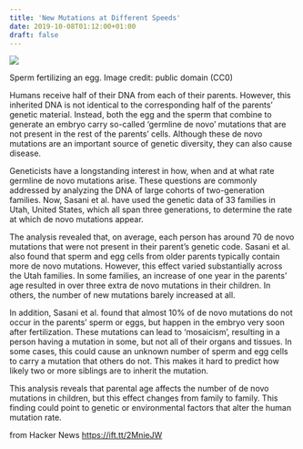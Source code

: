 ```yaml
---
title: 'New Mutations at Different Speeds'
date: 2019-10-08T01:12:00+01:00
draft: false
---
```


![](https://iiif.elifesciences.org/digests/46922%2Fdigest-46922.jpg/full/full/0/default.jpg)

Sperm fertilizing an egg. Image credit: public domain (CC0)

Humans receive half of their DNA from each of their parents. However, this inherited DNA is not identical to the corresponding half of the parents’ genetic material. Instead, both the egg and the sperm that combine to generate an embryo carry so-called ‘germline de novo’ mutations that are not present in the rest of the parents’ cells. Although these de novo mutations are an important source of genetic diversity, they can also cause disease.

Geneticists have a longstanding interest in how, when and at what rate germline de novo mutations arise. These questions are commonly addressed by analyzing the DNA of large cohorts of two-generation families. Now, Sasani et al. have used the genetic data of 33 families in Utah, United States, which all span three generations, to determine the rate at which de novo mutations appear.

The analysis revealed that, on average, each person has around 70 de novo mutations that were not present in their parent’s genetic code. Sasani et al. also found that sperm and egg cells from older parents typically contain more de novo mutations. However, this effect varied substantially across the Utah families. In some families, an increase of one year in the parents’ age resulted in over three extra de novo mutations in their children. In others, the number of new mutations barely increased at all.

In addition, Sasani et al. found that almost 10% of de novo mutations do not occur in the parents’ sperm or eggs, but happen in the embryo very soon after fertilization. These mutations can lead to ‘mosaicism’, resulting in a person having a mutation in some, but not all of their organs and tissues. In some cases, this could cause an unknown number of sperm and egg cells to carry a mutation that others do not. This makes it hard to predict how likely two or more siblings are to inherit the mutation.

This analysis reveals that parental age affects the number of de novo mutations in children, but this effect changes from family to family. This finding could point to genetic or environmental factors that alter the human mutation rate.

  
  
from Hacker News https://ift.tt/2MnieJW